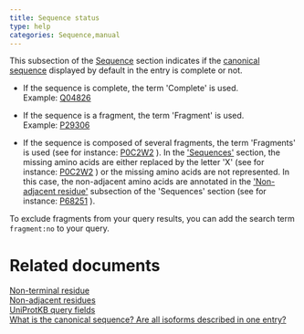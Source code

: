 ```yaml
---
title: Sequence status
type: help
categories: Sequence,manual
---
```


This subsection of the [Sequence](https://www.uniprot.org/help/sequences_section) section indicates if the [canonical sequence](https://www.uniprot.org/help/canonical_and_isoforms) displayed by default in the entry is complete or not.

-   If the sequence is complete, the term 'Complete' is used.  
    Example: [Q04826](https://www.uniprot.org/uniprotkb/Q04826#sequences)

-   If the sequence is a fragment, the term 'Fragment' is used.  
    Example: [P29306](https://www.uniprot.org/uniprotkb/P29306#sequences)

-   If the sequence is composed of several fragments, the term 'Fragments' is used (see for instance: [P0C2W2](https://www.uniprot.org/uniprotkb/P0C2W2#sequences) ). In the ['Sequences'](https://www.uniprot.org/help/sequences) section, the missing amino acids are either replaced by the letter 'X' (see for instance: [P0C2W2](https://www.uniprot.org/uniprotkb/P0C2W2#sequences) ) or the missing amino acids are not represented. In this case, the non-adjacent amino acids are annotated in the ['Non-adjacent residue'](https://www.uniprot.org/help/non_cons) subsection of the 'Sequences' section (see for instance: [P68251](https://www.uniprot.org/uniprotkb/P68251#sequences) ).

To exclude fragments from your query results, you can add the search term `fragment:no` to your query.

# Related documents

[Non-terminal residue](https://www.uniprot.org/help/non_ter)  
[Non-adjacent residues](https://www.uniprot.org/help/non_cons)  
[UniProtKB query fields](https://www.uniprot.org/help/query-fields)  
[What is the canonical sequence? Are all isoforms described in one entry?](https://www.uniprot.org/help/canonical_and_isoforms)

